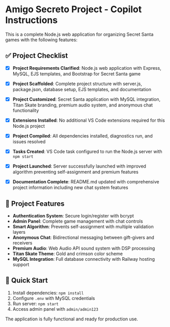 # Amigo Secreto Project - Copilot Instructions

This is a complete Node.js web application for organizing Secret Santa games with the following features:

## ✅ Project Checklist

- [x] **Project Requirements Clarified**: Node.js web application with Express, MySQL, EJS templates, and Bootstrap for Secret Santa game

- [x] **Project Scaffolded**: Complete project structure with server.js, package.json, database setup, EJS templates, and documentation

- [x] **Project Customized**: Secret Santa application with MySQL integration, Titan Skate branding, premium audio system, and anonymous chat functionality

- [x] **Extensions Installed**: No additional VS Code extensions required for this Node.js project

- [x] **Project Compiled**: All dependencies installed, diagnostics run, and issues resolved

- [x] **Tasks Created**: VS Code task configured to run the Node.js server with `npm start`

- [x] **Project Launched**: Server successfully launched with improved algorithm preventing self-assignment and premium features

- [x] **Documentation Complete**: README.md updated with comprehensive project information including new chat system features

## 🎯 Project Features

- **Authentication System**: Secure login/register with bcrypt
- **Admin Panel**: Complete game management with chat controls
- **Smart Algorithm**: Prevents self-assignment with multiple validation layers
- **Anonymous Chat**: Bidirectional messaging between gift-givers and receivers
- **Premium Audio**: Web Audio API sound system with DSP processing
- **Titan Skate Theme**: Gold and crimson color scheme
- **MySQL Integration**: Full database connectivity with Railway hosting support

## 🚀 Quick Start

1. Install dependencies: `npm install`
2. Configure `.env` with MySQL credentials
3. Run server: `npm start`
4. Access admin panel with `admin/admin123`

The application is fully functional and ready for production use.